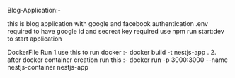 Blog-Application:-

this is blog application with google and facebook authentication
.env required to have google id and secreat key required
use npm run start:dev to start application


DockerFile Run
1.use this to run docker :- docker build -t nestjs-app .
2. after docker container creation run this :-   docker run -p 3000:3000 --name nestjs-container nestjs-app
